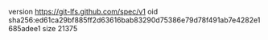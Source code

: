 version https://git-lfs.github.com/spec/v1
oid sha256:ed61ca29bf885ff2d63616bab83290d75386e79d78f491ab7e4282e1685adee1
size 21375
